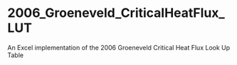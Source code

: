 # 2006_Groeneveld_CriticalHeatFlux_LUT
An Excel implementation of the 2006 Groeneveld Critical Heat Flux Look Up Table
